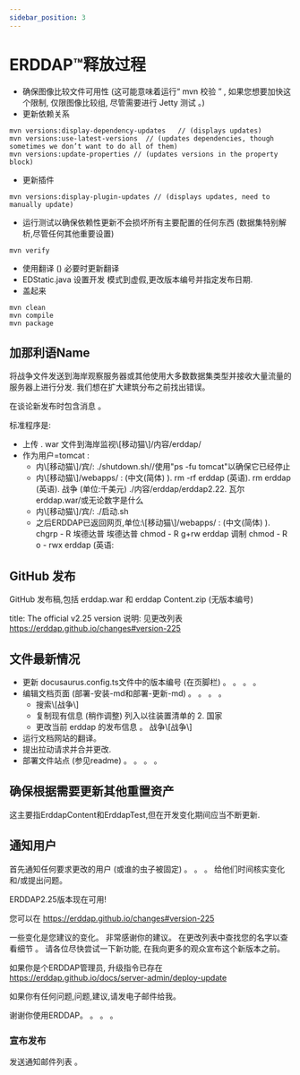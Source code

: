 ```yaml
---
sidebar_position: 3
---
```

# ERDDAP™释放过程
* 确保图像比较文件可用性 (这可能意味着运行“ mvn 校验 ” , 如果您想要加快这个限制, 仅限图像比较组, 尽管需要进行 Jetty 测试 。) 
* 更新依赖关系
```
mvn versions:display-dependency-updates   // (displays updates)
mvn versions:use-latest-versions  // (updates dependencies, though sometimes we don’t want to do all of them)
mvn versions:update-properties // (updates versions in the property block)
```
* 更新插件
```
mvn versions:display-plugin-updates // (displays updates, need to manually update)
```
* 运行测试以确保依赖性更新不会损坏所有主要配置的任何东西 (数据集特别解析,尽管任何其他重要设置) 
```
mvn verify
```
* 使用翻译 () 必要时更新翻译
* EDStatic.java 设置开发 模式到虚假,更改版本编号并指定发布日期.
* 盖起来
```
mvn clean
mvn compile
mvn package
```
## 加那利语Name
将战争文件发送到海岸观察服务器或其他使用大多数数据集类型并接收大量流量的服务器上进行分发.
我们想在扩大建筑分布之前找出错误。

在谈论新发布时包含消息 。

标准程序是:
* 上传 . war 文件到海岸监视\\[移动猫\\]/内容/erddap/
* 作为用户=tomcat :
  * 内\\[移动猫\\]/宾/:
./shutdown.sh//使用"ps -fu tomcat"以确保它已经停止
  * 内\\[移动猫\\]/webapps/ : (中文(简体) ).
rm -rf erddap (英语).
rm erddap (英语). 战争
(单位:千美元) ./内容/erddap/erddap2.22. 瓦尔 erddap.war/或无论数字是什么
  * 内\\[移动猫\\]/宾/:
./启动.sh
  * 之后ERDDAP已返回网页,单位:\\[移动猫\\]/webapps/ : (中文(简体) ).
chgrp - R 埃德达普 埃德达普
chmod - R g+rw erddap 调制
chmod - R o - rwx erddap (英语:

## GitHub 发布
GitHub 发布稿,包括 erddap.war 和 erddap Content.zip  (无版本编号) 

title: The official v2.25 version
说明: 见更改列表
       https://erddap.github.io/changes#version-225
 

## 文件最新情况
* 更新 docusaurus.config.ts文件中的版本编号 (在页脚栏) 。 。 。 。
* 编辑文档页面 (部署-安装-md和部署-更新-md) 。 。 。 。
  * 搜索\\[战争\\] 
  * 复制现有信息 (稍作调整) 列入以往装置清单的 2. 国家
  * 更改当前 erddap 的发布信息 。 战争\\[战争\\]
* 运行文档网站的翻译。
* 提出拉动请求并合并更改.
* 部署文件站点 (参见readme) 。 。 。 。

## 确保根据需要更新其他重置资产
这主要指ErddapContent和ErddapTest,但在开发变化期间应当不断更新.

## 通知用户
首先通知任何要求更改的用户 (或谁的虫子被固定) 。 。 。 给他们时间核实变化和/或提出问题。

ERDDAP2.25版本现在可用&#33;

您可以在
 https://erddap.github.io/changes#version-225
 

一些变化是您建议的变化。 非常感谢你的建议。 在更改列表中查找您的名字以查看细节 。 请各位尽快尝试一下新功能, 在我向更多的观众宣布这个新版本之前。

如果你是个ERDDAP管理员, 升级指令已存在
 https://erddap.github.io/docs/server-admin/deploy-update
 

如果你有任何问题,问题,建议,请发电子邮件给我。

谢谢你使用ERDDAP。 。 。 。

### 宣布发布
发送通知邮件列表 。

